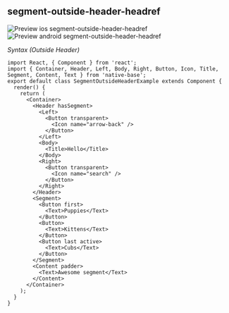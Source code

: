 ## segment-outside-header-headref

![Preview ios segment-outside-header-headref](https://github.com/GeekyAnts/NativeBase-KitchenSink/raw/v2.5.0/screenshots/ios/segment-outside-header.gif)
![Preview android segment-outside-header-headref](https://github.com/GeekyAnts/NativeBase-KitchenSink/raw/v2.5.0/screenshots/android/segment-outside-header.gif)

*Syntax (Outside Header)*

<pre class="line-numbers"><code class="language-jsx">import React, { Component } from 'react';
import { Container, Header, Left, Body, Right, Button, Icon, Title, Segment, Content, Text } from 'native-base';
​export default class SegmentOutsideHeaderExample extends Component {
  render() {
    return (
      &lt;Container>
        &lt;Header hasSegment>
          &lt;Left>
            &lt;Button transparent>
              &lt;Icon name="arrow-back" />
            &lt;/Button>
          &lt;/Left>
          &lt;Body>
            &lt;Title>Hello&lt;/Title>
          &lt;/Body>
          &lt;Right>
            &lt;Button transparent>
              &lt;Icon name="search" />
            &lt;/Button>
          &lt;/Right>
        &lt;/Header>
        &lt;Segment>
          &lt;Button first>
            &lt;Text>Puppies&lt;/Text>
          &lt;/Button>
          &lt;Button>
            &lt;Text>Kittens&lt;/Text>
          &lt;/Button>
          &lt;Button last active>
            &lt;Text>Cubs&lt;/Text>
          &lt;/Button>
        &lt;/Segment>
        &lt;Content padder>
          &lt;Text>Awesome segment&lt;/Text>
        &lt;/Content>
      &lt;/Container>
    );
  }
}</code></pre><br />
